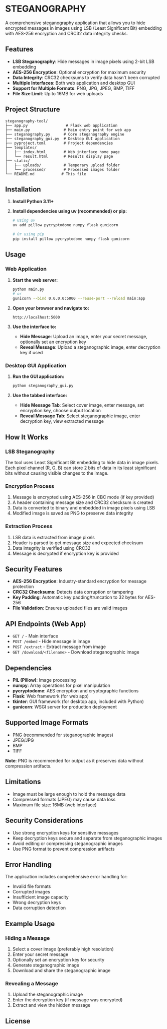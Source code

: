 # STEGANOGRAPHY


A comprehensive steganography application that allows you to hide encrypted messages in images using LSB (Least Significant Bit) embedding with AES-256 encryption and CRC32 data integrity checks.

## Features

- **LSB Steganography**: Hide messages in image pixels using 2-bit LSB embedding
- **AES-256 Encryption**: Optional encryption for maximum security
- **Data Integrity**: CRC32 checksums to verify data hasn't been corrupted
- **Multiple Interfaces**: Both web application and desktop GUI
- **Support for Multiple Formats**: PNG, JPG, JPEG, BMP, TIFF
- **File Size Limit**: Up to 16MB for web uploads

## Project Structure

```
steganography-tool/
├── app.py                 # Flask web application
├── main.py               # Main entry point for web app
├── steganography.py      # Core steganography engine
├── steganography_gui.py  # Desktop GUI application
├── pyproject.toml        # Project dependencies
├── templates/
│   ├── index.html        # Web interface home page
│   └── result.html       # Results display page
├── static/
│   ├── uploads/          # Temporary upload folder
│   └── processed/        # Processed images folder
└── README.md            # This file
```

## Installation

1. **Install Python 3.11+**

2. **Install dependencies using uv (recommended) or pip:**
   ```bash
   # Using uv
   uv add pillow pycryptodome numpy flask gunicorn

   # Or using pip
   pip install pillow pycryptodome numpy flask gunicorn
   ```

## Usage

### Web Application

1. **Start the web server:**
   ```bash
   python main.py
   # or
   gunicorn --bind 0.0.0.0:5000 --reuse-port --reload main:app
   ```

2. **Open your browser and navigate to:**
   ```
   http://localhost:5000
   ```

3. **Use the interface to:**
   - **Hide Message**: Upload an image, enter your secret message, optionally set an encryption key
   - **Reveal Message**: Upload a steganographic image, enter decryption key if used

### Desktop GUI Application

1. **Run the GUI application:**
   ```bash
   python steganography_gui.py
   ```

2. **Use the tabbed interface:**
   - **Hide Message Tab**: Select cover image, enter message, set encryption key, choose output location
   - **Reveal Message Tab**: Select steganographic image, enter decryption key, view extracted message

## How It Works

### LSB Steganography
The tool uses Least Significant Bit embedding to hide data in image pixels. Each pixel channel (R, G, B) can store 2 bits of data in its least significant bits without causing visible changes to the image.

### Encryption Process
1. Message is encrypted using AES-256 in CBC mode (if key provided)
2. A header containing message size and CRC32 checksum is created
3. Data is converted to binary and embedded in image pixels using LSB
4. Modified image is saved as PNG to preserve data integrity

### Extraction Process
1. LSB data is extracted from image pixels
2. Header is parsed to get message size and expected checksum
3. Data integrity is verified using CRC32
4. Message is decrypted if encryption key is provided

## Security Features

- **AES-256 Encryption**: Industry-standard encryption for message protection
- **CRC32 Checksums**: Detects data corruption or tampering
- **Key Padding**: Automatic key padding/truncation to 32 bytes for AES-256
- **File Validation**: Ensures uploaded files are valid images

## API Endpoints (Web App)

- `GET /` - Main interface
- `POST /embed` - Hide message in image
- `POST /extract` - Extract message from image
- `GET /download/<filename>` - Download steganographic image

## Dependencies

- **PIL (Pillow)**: Image processing
- **numpy**: Array operations for pixel manipulation
- **pycryptodome**: AES encryption and cryptographic functions
- **Flask**: Web framework (for web app)
- **tkinter**: GUI framework (for desktop app, included with Python)
- **gunicorn**: WSGI server for production deployment

## Supported Image Formats

- PNG (recommended for steganographic images)
- JPEG/JPG
- BMP
- TIFF

**Note**: PNG is recommended for output as it preserves data without compression artifacts.

## Limitations

- Image must be large enough to hold the message data
- Compressed formats (JPEG) may cause data loss
- Maximum file size: 16MB (web interface)

## Security Considerations

- Use strong encryption keys for sensitive messages
- Keep decryption keys secure and separate from steganographic images
- Avoid editing or compressing steganographic images
- Use PNG format to prevent compression artifacts

## Error Handling

The application includes comprehensive error handling for:
- Invalid file formats
- Corrupted images
- Insufficient image capacity
- Wrong decryption keys
- Data corruption detection

## Example Usage

### Hiding a Message
1. Select a cover image (preferably high resolution)
2. Enter your secret message
3. Optionally set an encryption key for security
4. Generate steganographic image
5. Download and share the steganographic image

### Revealing a Message
1. Upload the steganographic image
2. Enter the decryption key (if message was encrypted)
3. Extract and view the hidden message

## License
